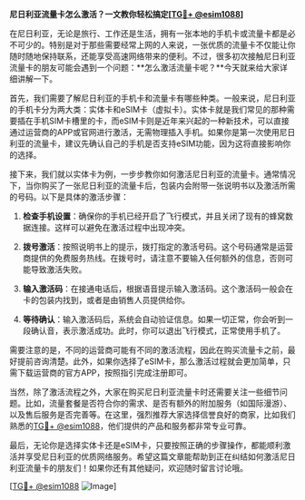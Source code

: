 **尼日利亚流量卡怎么激活？一文教你轻松搞定[[TG💪+ @esim1088](https://t.me/s/esim1088)]**

在尼日利亚，无论是旅行、工作还是生活，拥有一张本地的手机卡或流量卡都是必不可少的。特别是对于那些需要经常上网的人来说，一张优质的流量卡不仅能让你随时随地保持联系，还能享受高速网络带来的便利。不过，很多初次接触尼日利亚流量卡的朋友可能会遇到一个问题：**怎么激活流量卡呢？**今天就来给大家详细讲解一下。

首先，我们需要了解尼日利亚的手机卡和流量卡有哪些种类。一般来说，尼日利亚的手机卡分为两大类：实体卡和eSIM卡（虚拟卡）。实体卡就是我们常见的那种需要插在手机SIM卡槽里的卡，而eSIM卡则是近年来兴起的一种新技术，可以直接通过运营商的APP或官网进行激活，无需物理插入手机。如果你是第一次使用尼日利亚的流量卡，建议先确认自己的手机是否支持eSIM功能，因为这将直接影响你的选择。

接下来，我们就以实体卡为例，一步步教你如何激活尼日利亚的流量卡。通常情况下，当你购买了一张尼日利亚的流量卡后，包装内会附带一张说明书以及激活所需的号码。以下是具体的激活步骤：

1. **检查手机设置**：确保你的手机已经开启了飞行模式，并且关闭了现有的蜂窝数据连接。这样可以避免在激活过程中出现冲突。

2. **拨号激活**：按照说明书上的提示，拨打指定的激活号码。这个号码通常是运营商提供的免费服务热线。在拨号时，请注意不要输入任何额外的信息，否则可能导致激活失败。

3. **输入激活码**：在接通电话后，根据语音提示输入激活码。这个激活码一般会在卡的包装内找到，或者是由销售人员提供给你。

4. **等待确认**：输入激活码后，系统会自动验证信息。如果一切正常，你会听到一段确认音，表示激活成功。此时，你可以退出飞行模式，正常使用手机了。

需要注意的是，不同的运营商可能有不同的激活流程，因此在购买流量卡之前，最好提前咨询清楚。此外，如果你选择了eSIM卡，那么激活过程就会更加简单，只需下载运营商的官方APP，按照指引完成注册即可。

当然，除了激活流程之外，大家在购买尼日利亚流量卡时还需要关注一些细节问题。比如，流量套餐是否符合你的需求、是否有额外的附加服务（如国际漫游）、以及售后服务是否完善等。在这里，强烈推荐大家选择信誉良好的商家，比如我们熟悉的[TG💪+ @esim1088](https://t.me/s/esim1088)，他们提供的产品和服务都非常专业可靠。

最后，无论你是选择实体卡还是eSIM卡，只要按照正确的步骤操作，都能顺利激活并享受尼日利亚的优质网络服务。希望这篇文章能帮助到正在纠结如何激活尼日利亚流量卡的朋友们！如果你还有其他疑问，欢迎随时留言讨论哦。

[[TG💪+ @esim1088](https://t.me/s/esim1088) ![Image](https://i.postimg.cc/4NQfJmqS/Snipaste-2025-05-13-00-14-12.png)]